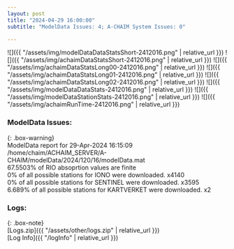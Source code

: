 ```yaml
---
layout: post
title: "2024-04-29 16:00:00"
subtitle: "ModelData Issues: 4; A-CHAIM System Issues: 0"

---
```


![]({{ "/assets/img/modelDataDataStatsShort-2412016.png" | relative_url }})
![]({{ "/assets/img/achaimDataStatsShort-2412016.png" | relative_url }})
![]({{ "/assets/img/achaimDataStatsLong00-2412016.png" | relative_url }})
![]({{ "/assets/img/achaimDataStatsLong01-2412016.png" | relative_url }})
![]({{ "/assets/img/achaimDataStatsLong02-2412016.png" | relative_url }})
![]({{ "/assets/img/modelDataDataStats-2412016.png" | relative_url }})
![]({{ "/assets/img/modelDataStationStats-2412016.png" | relative_url }})
![]({{ "/assets/img/achaimRunTime-2412016.png" | relative_url }})


### ModelData Issues:  
  
{: .box-warning}  
 ModelData report for 29-Apr-2024 16:15:09   
 /home/chaim/ACHAIM_SERVER/A-CHAIM/modelData/2024/120/16/modelData.mat   
 67.5503% of RIO absoprtion values are finite   
 0% of all possible stations for IONO were downloaded. x4140   
 0% of all possible stations for SENTINEL were downloaded. x3595   
 6.689% of all possible stations for KARTVERKET were downloaded. x2   
  


### Logs:  
  
{: .box-note}  
[Logs.zip]({{ "/assets/other/logs.zip" | relative_url }})  
[Log Info]({{ "/logInfo" | relative_url }})  
